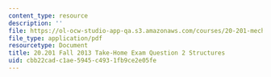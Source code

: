 ```yaml
---
content_type: resource
description: ''
file: https://ol-ocw-studio-app-qa.s3.amazonaws.com/courses/20-201-mechanisms-of-drug-actions-fall-2013/cbb22cadc1ae5945c4931fb9ce2e05fe_MIT20_201F13_Qustn2_Strcts.pdf
file_type: application/pdf
resourcetype: Document
title: 20.201 Fall 2013 Take-Home Exam Question 2 Structures
uid: cbb22cad-c1ae-5945-c493-1fb9ce2e05fe
---
```

